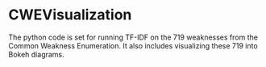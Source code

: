 CWEVisualization
================

The python code is set for running TF-IDF on the 719 weaknesses from the Common Weakness Enumeration.
It also includes visualizing these 719 into Bokeh diagrams.
